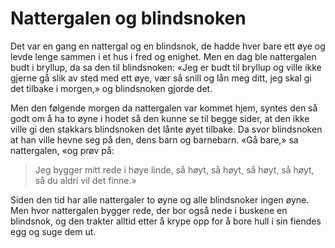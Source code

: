 # Nattergalen og blindsnoken

Det var en gang en nattergal og en blindsnok, de hadde hver bare ett øye og levde lenge sammen i et hus i fred og enighet. Men en dag ble nattergalen budt i bryllup, da sa den til blindsnoken: «Jeg er budt til bryllup og ville ikke gjerne gå slik av sted med ett øye, vær så snill og lån meg ditt, jeg skal gi det tilbake i morgen,» og blindsnoken gjorde det.

Men den følgende morgen da nattergalen var kommet hjem, syntes den så godt om å ha to øyne i hodet så den kunne se til begge sider, at den ikke ville gi den stakkars blindsnoken det lånte øyet tilbake. Da svor blindsnoken at han ville hevne seg på den, dens barn og barnebarn. «Gå bare,» sa nattergalen, «og prøv på:

> Jeg bygger mitt rede i høye linde,
> så høyt, så høyt, så høyt, så høyt,
> så du aldri vil det finne.»

Siden den tid har alle nattergaler to øyne og alle blindsnoker ingen øyne. Men hvor nattergalen bygger rede, der bor også nede i buskene en blindsnok, og den trakter alltid etter å krype opp for å bore hull i sin fiendes egg og suge dem ut.

